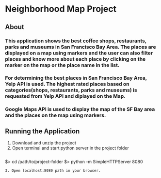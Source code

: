 # Neighborhood Map Project

## About

### This application shows the best coffee shops, restaurants, parks and museums in San Francisco Bay Area. The places are displayed on a map using  markers and the user can also filter places and know more about each place by clicking on the marker on the map or the place name in the list.

### For determining the best places in San Francisco Bay Area, Yelp API is used. The highest rated places based on categories(shops, restaurants, parks and museums) is requested from Yelp API and diplayed on the Map.
### Google Maps API is used to display the map of the SF Bay area and the places on the map using markers.

## Running the Application

1. Download and unzip the project
2. Open terminal and start python server in the project folder
   ```bash
  $> cd /path/to/project-folder
  $> python -m SimpleHTTPServer 8080
  ```
3. Open localhost:8080 path in your browser.

